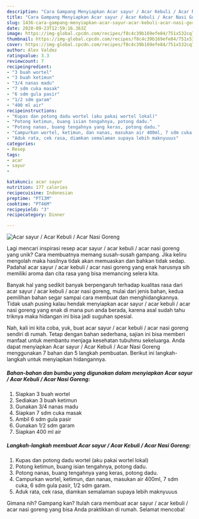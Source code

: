 ```yaml
---
description: "Cara Gampang Menyiapkan Acar sayur / Acar Kebuli / Acar Nasi Goreng, Sempurna"
title: "Cara Gampang Menyiapkan Acar sayur / Acar Kebuli / Acar Nasi Goreng, Sempurna"
slug: 1436-cara-gampang-menyiapkan-acar-sayur-acar-kebuli-acar-nasi-goreng-sempurna
date: 2020-09-23T12:59:16.363Z
image: https://img-global.cpcdn.com/recipes/f8c4c39b169efe84/751x532cq70/acar-sayur-acar-kebuli-acar-nasi-goreng-foto-resep-utama.jpg
thumbnail: https://img-global.cpcdn.com/recipes/f8c4c39b169efe84/751x532cq70/acar-sayur-acar-kebuli-acar-nasi-goreng-foto-resep-utama.jpg
cover: https://img-global.cpcdn.com/recipes/f8c4c39b169efe84/751x532cq70/acar-sayur-acar-kebuli-acar-nasi-goreng-foto-resep-utama.jpg
author: Alex Valdez
ratingvalue: 3.3
reviewcount: 7
recipeingredient:
- "3 buah wortel"
- "3 buah ketimun"
- "3/4 nanas madu"
- "7 sdm cuka masak"
- "6 sdm gula pasir"
- "1/2 sdm garam"
- "400 ml air"
recipeinstructions:
- "Kupas dan potong dadu wortel (aku pakai wortel lokal)"
- "Potong ketimun, buang isian tengahnya, potong dadu."
- "Potong nanas, buang tengahnya yang keras, potong dadu."
- "Campurkan wortel, ketimun, dan nanas, masukan air 400ml, 7 sdm cuka, 6 sdm gula pasir, 1/2 sdm garam."
- "Aduk rata, cek rasa, diamkan semalaman supaya lebih maknyuuus"
categories:
- Resep
tags:
- acar
- sayur
- 

katakunci: acar sayur  
nutrition: 177 calories
recipecuisine: Indonesian
preptime: "PT13M"
cooktime: "PT46M"
recipeyield: "3"
recipecategory: Dinner

---
```



![Acar sayur / Acar Kebuli / Acar Nasi Goreng](https://img-global.cpcdn.com/recipes/f8c4c39b169efe84/751x532cq70/acar-sayur-acar-kebuli-acar-nasi-goreng-foto-resep-utama.jpg)

Lagi mencari inspirasi resep acar sayur / acar kebuli / acar nasi goreng yang unik? Cara membuatnya memang susah-susah gampang. Jika keliru mengolah maka hasilnya tidak akan memuaskan dan bahkan tidak sedap. Padahal acar sayur / acar kebuli / acar nasi goreng yang enak harusnya sih memiliki aroma dan cita rasa yang bisa memancing selera kita.



Banyak hal yang sedikit banyak berpengaruh terhadap kualitas rasa dari acar sayur / acar kebuli / acar nasi goreng, mulai dari jenis bahan, kedua pemilihan bahan segar sampai cara membuat dan menghidangkannya. Tidak usah pusing kalau hendak menyiapkan acar sayur / acar kebuli / acar nasi goreng yang enak di mana pun anda berada, karena asal sudah tahu triknya maka hidangan ini bisa jadi suguhan spesial.


Nah, kali ini kita coba, yuk, buat acar sayur / acar kebuli / acar nasi goreng sendiri di rumah. Tetap dengan bahan sederhana, sajian ini bisa memberi manfaat untuk membantu menjaga kesehatan tubuhmu sekeluarga. Anda dapat menyiapkan Acar sayur / Acar Kebuli / Acar Nasi Goreng menggunakan 7 bahan dan 5 langkah pembuatan. Berikut ini langkah-langkah untuk menyiapkan hidangannya.

<!--inarticleads1-->

##### Bahan-bahan dan bumbu yang digunakan dalam menyiapkan Acar sayur / Acar Kebuli / Acar Nasi Goreng:

1. Siapkan 3 buah wortel
1. Sediakan 3 buah ketimun
1. Gunakan 3/4 nanas madu
1. Siapkan 7 sdm cuka masak
1. Ambil 6 sdm gula pasir
1. Gunakan 1/2 sdm garam
1. Siapkan 400 ml air




<!--inarticleads2-->

##### Langkah-langkah membuat Acar sayur / Acar Kebuli / Acar Nasi Goreng:

1. Kupas dan potong dadu wortel (aku pakai wortel lokal)
1. Potong ketimun, buang isian tengahnya, potong dadu.
1. Potong nanas, buang tengahnya yang keras, potong dadu.
1. Campurkan wortel, ketimun, dan nanas, masukan air 400ml, 7 sdm cuka, 6 sdm gula pasir, 1/2 sdm garam.
1. Aduk rata, cek rasa, diamkan semalaman supaya lebih maknyuuus




Gimana nih? Gampang kan? Itulah cara membuat acar sayur / acar kebuli / acar nasi goreng yang bisa Anda praktikkan di rumah. Selamat mencoba!
